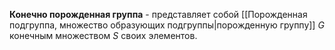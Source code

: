 **Конечно порожденная группа** - представляет собой [[Порожденная подгруппа, множество образующих подгруппы|порожденную группу]] $G$ конечным множеством $S$ своих элементов.